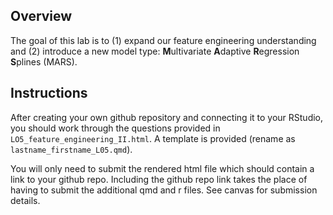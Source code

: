 ## Overview

The goal of this lab is to (1) expand our feature engineering understanding and (2) introduce a new model type: **M**ultivariate **A**daptive **R**egression **S**plines (MARS).

## Instructions

After creating your own github repository and connecting it to your RStudio, you should work through the questions provided in `LO5_feature_engineering_II.html`. A template is provided (rename as `lastname_firstname_L05.qmd`).

You will only need to submit the rendered html file which should contain a link to your github repo. Including the github repo link takes the place of having to submit the additional qmd and r files. See canvas for submission details.
